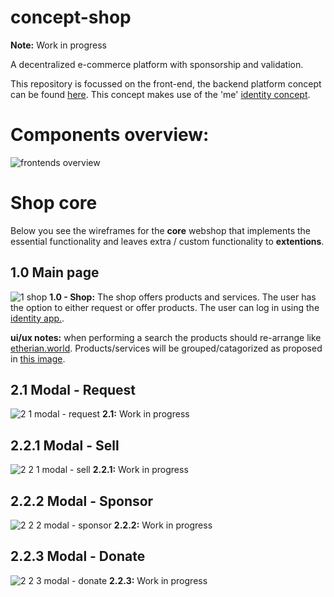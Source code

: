 # concept-shop
**Note:** Work in progress

A decentralized e-commerce platform with sponsorship and validation.

This repository is focussed on the front-end, the backend platform concept can be found [here](https://github.com/teamforus/concept-platform). This concept makes use of the 'me' [identity concept](https://github.com/teamforus/concept-identity).

# Components overview:

![frontends overview](https://user-images.githubusercontent.com/30194799/37430578-cc251c40-27d2-11e8-8cd1-6a1bfbd4bce6.png)

# Shop core

Below you see the wireframes for the **core** webshop that implements the essential functionality and leaves extra / custom functionality to **extentions**.

## 1.0 Main page
![1 shop](https://user-images.githubusercontent.com/30194799/37429628-32aa7b70-27d0-11e8-8e28-c7f6d83dd2cc.png)
**1.0 - Shop:** The shop offers products and services. The user has the option to either request or offer products. The user can log in using the [identity app.](https://github.com/teamforus/concept-identity).

**ui/ux notes:** when performing a search the products should re-arrange like [etherian.world](https://etherian.world). Products/services will be grouped/catagorized as proposed in [this image](https://user-images.githubusercontent.com/30194799/37451861-378892fe-2833-11e8-9894-ced81ed4710a.png).

## 2.1 Modal - Request
![2 1 modal - request](https://user-images.githubusercontent.com/30194799/37429641-3f28f700-27d0-11e8-9130-0079cbc21d60.png)
**2.1:** Work in progress

## 2.2.1 Modal - Sell
![2 2 1 modal - sell](https://user-images.githubusercontent.com/30194799/37429651-473b92c2-27d0-11e8-9cd7-5d9d823475c7.png)
**2.2.1:** Work in progress

## 2.2.2 Modal - Sponsor
![2 2 2 modal - sponsor](https://user-images.githubusercontent.com/30194799/37429661-4f47fa6e-27d0-11e8-95b6-4ac35d19edc1.png)
**2.2.2:** Work in progress

## 2.2.3 Modal - Donate
![2 2 3 modal - donate](https://user-images.githubusercontent.com/30194799/37429674-5b8e5aca-27d0-11e8-9c69-6f41988c8f23.png)
**2.2.3:** Work in progress


